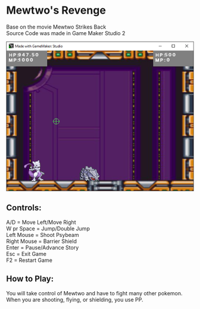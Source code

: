 # Mewtwo's Revenge

Base on the movie Mewtwo Strikes Back  
Source Code was made in Game Maker Studio 2

![Screenshot](https://github.com/timeblade0/mewtwos_revenge/blob/main/screenshot.png)

Controls:  
-------------------------
A/D = Move Left/Move Right  
W pr Space = Jump/Double Jump  
Left Mouse = Shoot Psybeam  
Right Mouse = Barrier Shield  
Enter = Pause/Advance Story  
Esc = Exit Game   
F2 = Restart Game

How to Play:  
-------------------------
You will take control of Mewtwo and have to fight many other pokemon. 
When you are shooting, flying, or shielding, you use PP.  
